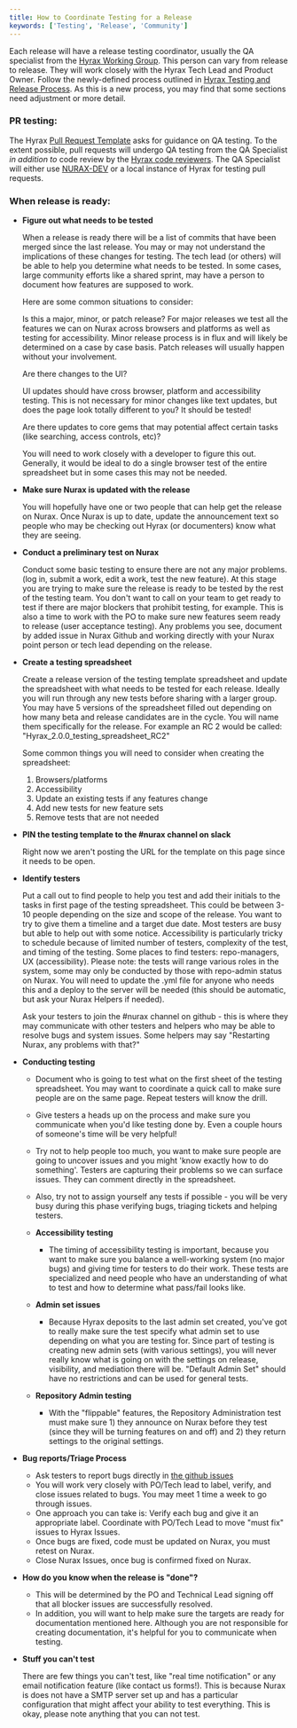 ```yaml
---
title: How to Coordinate Testing for a Release
keywords: ['Testing', 'Release', 'Community']
---
```


Each release will have a release testing coordinator, usually the QA specialist from the [Hyrax Working Group](https://wiki.duraspace.org/display/samvera/Hyrax+Working+Group). This person can vary from release to release. They will work closely with the Hyrax Tech Lead and Product Owner. Follow the newly-defined process outlined in [Hyrax Testing and Release Process](/release_process.html). As this is a new process, you may find that some sections need adjustment or more detail.

### PR testing:

The Hyrax [Pull Request Template](https://github.com/samvera/hyrax/blob/master/.github/PULL_REQUEST_TEMPLATE.md) asks for guidance on QA testing. To the extent possible, pull requests will undergo QA testing from the QA Specialist _in addition to_ code review by the [Hyrax code reviewers](https://github.com/orgs/samvera/teams/hyrax-code-reviewers). The QA Specialist will either use [NURAX-DEV](https://nurax-dev.curationexperts.com) or a local instance of Hyrax for testing pull requests.


### When release is ready:

  - **Figure out what needs to be tested**

    When a release is ready there will be a list of commits that have been merged since the last release. You may or may not understand the implications of these changes for testing. The tech lead (or others) will be able to help you determine what needs to be tested. In some cases, large community efforts like a shared sprint, may have a person to document how features are supposed to work.

    Here are some common situations to consider:

    Is this a major, minor, or patch release? For major releases we test all the features we can on Nurax across browsers and platforms as well as testing for accessibility. Minor release process is in flux and will likely be determined on a case by case basis. Patch releases will usually happen without your involvement.

    Are there changes to the UI?

    UI updates should have cross browser, platform and accessibility testing. This is not necessary for minor changes like text updates, but does the page look totally different to you? It should be tested!

    Are there updates to core gems that may potential affect certain tasks (like searching, access controls, etc)?

    You will need to work closely with a developer to figure this out. Generally, it would be ideal to do a single browser test of the entire spreadsheet but in some cases this may not be needed.

  - **Make sure Nurax is updated with the release**

    You will hopefully have one or two people that can help get the release on Nurax. Once Nurax is up to date, update the announcement text so people who may be checking out Hyrax (or documenters) know what they are seeing.

  - **Conduct a preliminary test on Nurax**

    Conduct some basic testing to ensure there are not any major problems. (log in, submit a work, edit a work, test the new feature). At this stage you are trying to make sure the release is ready to be tested by the rest of the testing team. You don't want to call on your team to get ready to test if there are major blockers that prohibit testing, for example. This is also a time to work with the PO to make sure new features seem ready to release (user acceptance testing). Any problems you see, document by added issue in Nurax Github and working directly with your Nurax point person or tech lead depending on the release.

  - **Create a testing spreadsheet**

    Create a release version of the testing template spreadsheet and update the spreadsheet with what needs to be tested for each release. Ideally you will run through any new tests before sharing with a larger group. You may have 5 versions of the spreadsheet filled out depending on how many beta and release candidates are in the cycle. You will name them specifically for the release. For example an RC 2 would be called: "Hyrax_2.0.0_testing_spreadsheet_RC2"

    Some common things you will need to consider when creating the spreadsheet:

    1. Browsers/platforms
    2. Accessibility
    3. Update an existing tests if any features change
    4. Add new tests for new feature sets
    5. Remove tests that are not needed

  - **PIN the testing template to the #nurax channel on slack**

    Right now we aren't posting the URL for the template on this page since it needs to be open.

  - **Identify testers**

    Put a call out to find people to help you test and add their initials to the tasks in first page of the testing spreadsheet. This could be between 3-10 people depending on the size and scope of the release. You want to try to give them a timeline and a target due date. Most testers are busy but able to help out with some notice. Accessibility is particularly tricky to schedule because of limited number of testers, complexity of the test, and timing of the testing. Some places to find testers: repo-managers, UX (accessibility). Please note: the tests will range various roles in the system, some may only be conducted by those with repo-admin status on Nurax. You will need to update the .yml file for anyone who needs this and a deploy to the server will be needed (this should be automatic, but ask your Nurax Helpers if needed).

    Ask your testers to join the #nurax channel on github - this is where they may communicate with other testers and helpers who may be able to resolve bugs and system issues. Some helpers may say "Restarting Nurax, any problems with that?"

- **Conducting testing**

  - Document who is going to test what on the first sheet of the testing spreadsheet. You may want to coordinate a quick call to make sure people are on the same page. Repeat testers will know the drill.

  - Give testers a heads up on the process and make sure you communicate when you'd like testing done by. Even a couple hours of someone's time will be very helpful!

  - Try not to help people too much, you want to make sure people are going to uncover issues and you might 'know exactly how to do something'. Testers are capturing their problems so we can surface issues. They can comment directly in the spreadsheet.

  - Also, try not to assign yourself any tests if possible - you will be very busy during this phase verifying bugs, triaging tickets and helping testers.

  - **Accessibility testing**

    - The timing of accessibility testing is important, because you want to make sure you balance a well-working system (no major bugs) and giving time for testers to do their work. These tests are specialized and need people who have an understanding of what to test and how to determine what pass/fail looks like.

  - **Admin set issues**

    - Because Hyrax deposits to the last admin set created, you've got to really make sure the test specify what admin set to use depending on what you are testing for. Since part of testing is creating new admin sets (with various settings), you will never really know what is going on with the settings on release, visibility, and mediation there will be. "Default Admin Set" should have no restrictions and can be used for general tests.

  - **Repository Admin testing**

    - With the "flippable" features, the Repository Administration test must make sure 1) they announce on Nurax before they test (since they will be turning features on and off) and 2) they return settings to the original settings.

- **Bug reports/Triage Process**

  - Ask testers to report bugs directly in [the github issues](https://github.com/curationexperts/nurax/issues)
  - You will work very closely with PO/Tech lead to label, verify, and close issues related to bugs. You may meet 1 time a week to go through issues.
  - One approach you can take is: Verify each bug and give it an appropriate label. Coordinate with PO/Tech Lead to move "must fix" issues to Hyrax Issues.
  - Once bugs are fixed, code must be updated on Nurax, you must retest on Nurax.
  - Close Nurax Issues, once bug is confirmed fixed on Nurax.

- **How do you know when the release is "done"?**

  - This will be determined by the PO and Technical Lead signing off that all blocker issues are successfully resolved.
  - In addition, you will want to help make sure the targets are ready for documentation mentioned here.  Although you are not responsible for creating documentation, it's helpful for you to communicate when testing.

- **Stuff you can't test**

  There are few things you can't test, like "real time notification" or any email notification feature (like contact us forms!). This is because Nurax is does not have a SMTP server set up and has a particular configuration that might affect your ability to test everything. This is okay, please note anything that you can not test.
